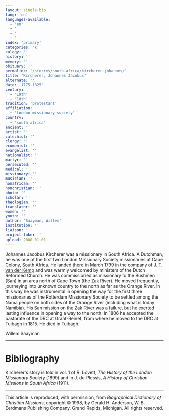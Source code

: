```yaml
---
layout: single-bio
lang: 'en'
languages-available:
  - 'en'
  - ' '
  - ' '
  - ' '
index: 'primary'
categories: 'k'
eulogy: ''
history: ''
memory: ''
obituary: ''
permalink: '/stories/south-africa/kircherer-johannes/'
title: 'Kircherer, Johannes Jacobus'
alternate: ''
date: '1775-1825'
century:
  - '19th'
  - '18th'
tradition: 'protestant'
affiliation:
  - 'london missionary society'
country:
  - 'south africa'
ancient: ''
artist: ''
catechist: ''
clergy: ''
ecumenist: ''
evangelist: ''
nationalist: ''
martyr: ''
persecuted: ''
medical: ''
missionary: ''
musician: ''
nonafrican: ''
nonchristian: ''
photo: ''
scholar: ''
theologian: ''
translator: ''
women: ''
youth: ''
author: 'Saayman, Willem'
institution: ''
liaison: ''
project-luke: ''
upload: 2000-01-01
---
```



Johannes Jacobus Kircherer was a missionary in South Africa.
A Dutchman, he was one of the first two London Missionary
Society missionaries at Cape Colony, South Africa. He landed
there in March 1799 in the company of [J.
T. van der Kemp](vanderkemp_johannes.html) and was warmly welcomed by ministers of
the Dutch Reformed Church. He was commissioned as missionary
to the Bushmen (San) in an area north of Cape Town (the Zak
River). He moved frequently, journeying into unknown country
to the north as far as the Orange River. In this way he was
instrumental in opening the way for the first three missionaries
of the Rotterdam Missionary Society to be settled among the
Nama people on both sides of the Orange River (including what
is today Namibia). His San mission on the Zak River was a
failure, but he exerted lasting influence in opening a way
to the north. In 1806 he accepted the pastorate of the DRC
at Graaf-Reinet, from where he moved to the DRC at Tulbagh
in 1815. He died in Tulbagh.

Willem Saayman

---

# Bibliography

Kircherer's story is told in vol. 1 of R. Lovett, *The History of the London Missionary Society* (1899) and in J. du Plessis, *A History of Christian Missions in South Africa* (1911).

---

This article is reproduced, with permission, from *Biographical Dictionary of Christian Missions*, copyright © 1998, by Gerald H. Anderson, W. B. Eerdmans Publishing Company, Grand Rapids, Michigan. All rights reserved.